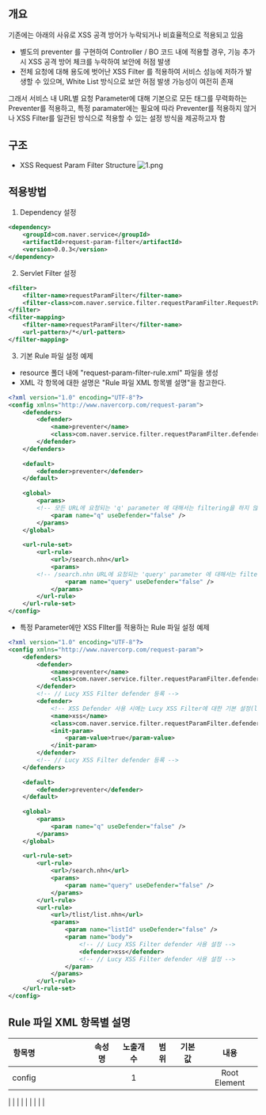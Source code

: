## 개요

기존에는 아래의 사유로 XSS 공격 방어가 누락되거나 비효율적으로 적용되고 있음
- 별도의 preventer 를 구현하여 Controller / BO 코드 내에 적용할 경우, 기능 추가 시 XSS 공격 방어 체크를 누락하여 보안에 허점 발생
- 전체 요청에 대해 용도에 벗어난 XSS Filter 를 적용하여 서비스 성능에 저하가 발생할 수 있으며, White List 방식으로 보안 허점 발생 가능성이 여전히 존재

그래서 서비스 내 URL별 요청 Parameter에 대해 기본으로 모든 태그를 무력화하는 Preventer를 적용하고, 특정 paramater에는 필요에 따라 Preventer를 적용하지 않거나 XSS Filter를 일관된 방식으로 적용할 수 있는 설정 방식을 제공하고자 함

## 구조
- XSS Request Param Filter Structure
![1.png](/files/18078)

## 적용방법
1. Dependency 설정
``` XML
<dependency>
    <groupId>com.naver.service</groupId>
    <artifactId>request-param-filter</artifactId>
    <version>0.0.3</version>
</dependency>
```

2. Servlet Filter 설정
``` XML
<filter>
    <filter-name>requestParamFilter</filter-name>
    <filter-class>com.naver.service.filter.requestParamFilter.RequestParamFilter</filter-class>
</filter>
<filter-mapping>
    <filter-name>requestParamFilter</filter-name>
    <url-pattern>/*</url-pattern>
</filter-mapping>
```

3. 기본 Rule 파일 설정 예제
- resource 폴더 내에 "request-param-filter-rule.xml" 파일을 생성
- XML 각 항목에 대한 설명은 "Rule 파일 XML 항목별 설명"을 참고한다.    
``` XML
<?xml version="1.0" encoding="UTF-8"?>
<config xmlns="http://www.navercorp.com/request-param">
    <defenders>
        <defender>
            <name>preventer</name>
            <class>com.naver.service.filter.requestParamFilter.defender.XssPreventerDefender</class>
        </defender>
    </defenders>
 
    <default>
        <defender>preventer</defender>
    </default>
 
    <global>
        <params>
	    <!-- 모든 URL에 요청되는 'q' parameter 에 대해서는 filtering을 하지 않음. 서버 코드 내에서 별도 escape 처리를 해야 됨 -->
            <param name="q" useDefender="false" />        
        </params>
    </global>
     
    <url-rule-set>
        <url-rule>
            <url>/search.nhn</url>
            <params>
		<!-- /search.nhn URL에 요청되는 'query' parameter 에 대해서는 filtering을 하지 않음. 서버 코드 내에서 별도 escape 처리를 해야 됨 -->
                <param name="query" useDefender="false" />        
            </params>
        </url-rule>
    </url-rule-set>
</config>
```

- 특정 Parameter에만 XSS FIlter를 적용하는 Rule 파일 설정 예제
``` XML
<?xml version="1.0" encoding="UTF-8"?>
<config xmlns="http://www.navercorp.com/request-param">
    <defenders>
        <defender>
            <name>preventer</name>
            <class>com.naver.service.filter.requestParamFilter.defender.XssPreventerDefender</class>
        </defender>
        <!-- // Lucy XSS Filter defender 등록 -->
        <defender>
            <!-- XSS Defender 사용 시에는 Lucy XSS Filter에 대한 기본 설정(lucy-xss-superset.xml 정의 등)을 미리 해두어야 한다. -->
            <name>xss</name>
            <class>com.naver.service.filter.requestParamFilter.defender.XssFilterDefender</class>
            <init-param>
                <param-value>true</param-value>
            </init-param>
        </defender>
        <!-- // Lucy XSS Filter defender 등록 -->
    </defenders>
  
    <default>
        <defender>preventer</defender>
    </default>
  
    <global>
        <params>
            <param name="q" useDefender="false" />
        </params>
    </global>
      
    <url-rule-set>
        <url-rule>
            <url>/search.nhn</url>
            <params>
                <param name="query" useDefender="false" />
            </params>
        </url-rule>
        <url-rule>
            <url>/tlist/list.nhn</url>
            <params>
                <param name="listId" useDefender="false" />
                <param name="body">
                    <!-- // Lucy XSS Filter defender 사용 설정 -->
                    <defender>xss</defender>
                    <!-- // Lucy XSS Filter defender 사용 설정 -->
                </param>
            </params>
        </url-rule>
    </url-rule-set>
</config>
```
## Rule 파일 XML 항목별 설명
|항목명|  |   |   |   |   |   |속성명|노출개수|범위|기본값|내용|
|:---:|-:|:-:|:-:|:-:|:-:|:-:|:---:|:-----:|:-:|:----:|:-:|
|config| |   |   |   |   |   |     |1      |   |      |Root Element|
|
|
|
|
|
|
|
|
|
